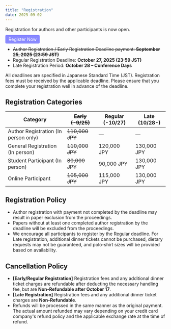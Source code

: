 ```yaml
---
title: "Registration"
date: 2025-09-02
---
```




Registration for authors and other participants is now open.

<p>
  <a href="https://gakkai-web.net/p/knt/cans2025/new2.php" target="_blank"
     style="background:#88f; color:#fff; padding:5px 10px; border-radius:4px; cursor:pointer; text-decoration:none;">
    Register Now
  </a>
</p>

- ~~Author Registration / Early Registration Deadline payment: **September 25, 2025 (23:59 JST)**~~
- Regular Registration Deadline: **October 27, 2025 (23:59 JST)**
- Late Registration Period: **October 28 – Conference Days**

All deadlines are specified in Japanese Standard Time (JST). Registration fees must be received by the applicable deadline. Please ensure that you complete your registration well in advance of the deadline.

## Registration Categories

<table>
<thead>
<tr>
<th>Category</th>
<th class="grayout"><s>Early (-9/25)</s></th>
<th>Regular (-10/27)</th>
<th>Late (10/28-)</th>
</tr>
</thead>
<tbody>
<tr>
<td>Author Registration (In person only)</td>
<td class="grayout"><s>110,000 JPY</s></td>
<td>&mdash;</td>
<td>&mdash;</td>
</tr>
<tr>
<td>General Registration (In person)</td>
<td class="grayout"><s>110,000 JPY</s></td>
<td>120,000 JPY</td>
<td>130,000 JPY</td>
</tr>
<tr>
<td>Student Participant (In person)</td>
<td class="grayout"><s>80,000 JPY</s></td>
<td>90,000 JPY</td>
<td>130,000 JPY</td>
</tr>
<tr>
<td>Online Participant</td>
<td class="grayout"><s>105,000 JPY</s></td>
<td>115,000 JPY</td>
<td>130,000 JPY</td>
</tr>
</tbody>
</table>

## Registration Policy

- Author registration with payment not completed by the deadline may result in paper exclusion from the proceedings.
- Papers without at least one completed author registration by the deadline will be excluded from the proceedings.
- We encourage all participants to register by the Regular deadline. For Late registration, additional dinner tickets cannot be purchased, dietary requests may not be guaranteed, and polo-shirt sizes will be provided based on availability.

## Cancellation Policy

- **[Early/Regular Registration]** Registration fees and any additional dinner ticket charges are refundable after deducting the necessary handling fee, but are **Non-Refundable after October 17**.
- **[Late Registration]** Registration fees and any additional dinner ticket charges are **Non-Refundable**.
- Refunds will be processed in the same manner as the original payment. The actual amount refunded may vary depending on your credit card company's refund policy and the applicable exchange rate at the time of refund.
